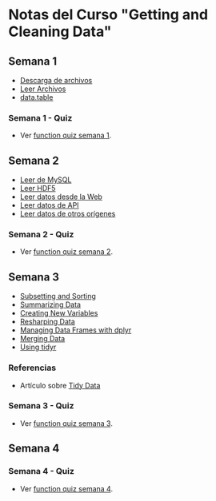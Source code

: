 # Notas del Curso "Getting and Cleaning Data"

## Semana 1

- [Descarga de archivos](semana1.md#descarga-de-archivos)
- [Leer Archivos](semana1.md#leer-archivos)
- [data.table](semana1.md#datatable)

### Semana 1 - Quiz
- Ver [function quiz semana 1](semana1/semana1-quiz.R).

## Semana 2

- [Leer de MySQL](semana2.md#leer-de-mysql)
- [Leer HDF5](semana2.md#leer-hdf5)
- [Leer datos desde la Web](semana2.md#leer-datos-desde-la-web)
- [Leer datos de API](semana2.md#leer-datos-de-api)
- [Leer datos de otros orígenes](semana2.md#leer-datos-de-otros-orígenes)

### Semana 2 - Quiz
- Ver [function quiz semana 2](semana2/semana2-quiz.R).

## Semana 3

- [Subsetting and Sorting](semana3.md#subsetting-and-sorting)
- [Summarizing Data](semana3.md#summarizing-data)
- [Creating New Variables](semana3.md#creating-new-variables)
- [Resharping Data](semana3.md#resharping-data)
- [Managing Data Frames with dplyr](semana3.md#managing-data-frames-with-dplyr)
- [Merging Data](semana3.md#merging-data)
- [Using tidyr](semana3.md#using-tidyr)

### Referencias
- Artículo sobre [Tidy Data](http://vita.had.co.nz/papers/tidy-data.pdf)

### Semana 3 - Quiz
- Ver [function quiz semana 3](semana3/semana3-quiz.R).

## Semana 4

### Semana 4 - Quiz
- Ver [function quiz semana 4](semana4/semana4-quiz.R).
